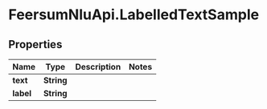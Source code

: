 # FeersumNluApi.LabelledTextSample

## Properties
Name | Type | Description | Notes
------------ | ------------- | ------------- | -------------
**text** | **String** |  | 
**label** | **String** |  | 



